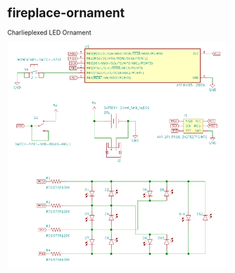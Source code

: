 # fireplace-ornament
Charlieplexed LED Ornament

![schematic](https://github.com/Tom-Archer/fireplace-ornament/blob/master/schematic.png "Schematic")
